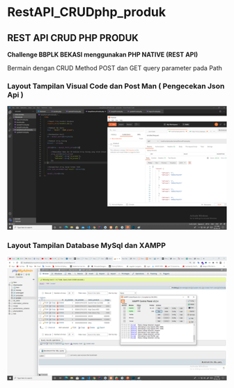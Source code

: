 # RestAPI_CRUDphp_produk


## REST API CRUD PHP PRODUK

**Challenge BBPLK BEKASI menggunakan PHP NATIVE (REST API)**

Bermain dengan CRUD Method POST dan GET query parameter pada Path

### Layout Tampilan Visual Code dan Post Man ( Pengecekan Json Api )
![Screenshot](https://github.com/disebud/RestAPI_CRUDphp_produk/blob/master/ss/ss_crud_api_php.png?raw=true)

### Layout Tampilan Database MySql dan XAMPP
![Screenshot](https://github.com/disebud/RestAPI_CRUDphp_produk/blob/master/ss/ss_crud_api_2_php.png?raw=true)

